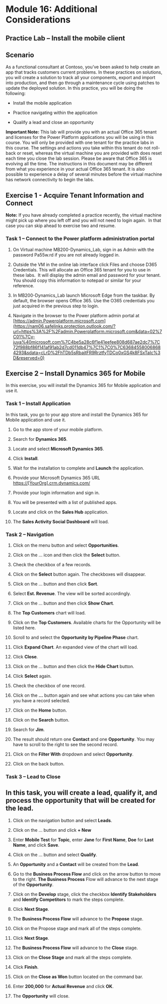 Module 16: Additional Considerations
===================================
## Practice Lab – Install the mobile client

Scenario
--------

As a functional consultant at Contoso, you’ve been asked to help create an app
that tracks customers current problems. In these practices on solutions, you
will create a solution to track all your components, export and import into
production, and then go through a maintenance cycle using patches to update the
deployed solution. In this practice, you will be doing the following:

-   Install the mobile application

-   Practice navigating within the application

-   Qualify a lead and close an opportunity

**Important Note:** This lab will provide you with an actual Office 365 tenant
and licenses for the Power Platform applications you will be using in this
course. You will only be provided with one tenant for the practice labs in this
course. The settings and actions you take within this tenant do not roll-back or
reset, whereas the virtual machine you are provided with does reset each time
you close the lab session. Please be aware that Office 365 is evolving all the time. The
instructions in this document may be different from what you experience in your
actual Office 365 tenant. It is also possible to experience a delay of several
minutes before the virtual machine has network connectivity to begin the labs.

Exercise 1 - Acquire Tenant Information and Connect
---------------------------------------------------

**Note:** If you have already completed a practice recently, the virtual machine
might pick up where you left off and you will not need to login again.  In that
case you can skip ahead to exercise two and resume.

### Task 1 – Connect to the Power platform administration portal

1.  On Virtual machine MB200-Dynamics_Lab, sign in as Admin with the password
    Pa55w.rd if you are not already logged in.

2.  Outside the VM in the online lab interface click Files and choose D365
    Credentials. This will allocate an Office 365 tenant for you to use in these
    labs.  It will display the admin email and password for your tenant.  You
    should copy this information to notepad or similar for your reference.

3.  In MB200-Dynamics_Lab launch Microsoft Edge from the taskbar. By default,
    the browser opens Office 365. Use the O365 credentials you just acquired in
    the previous step to login.

4.  Navigate in the browser to the Power platform admin portal at
    [https://admin.Powerplatform.microsoft.com](https://nam06.safelinks.protection.outlook.com/?url=https%3A%2F%2Fadmin.Powerplatform.microsoft.com&data=02%7C01%7Cv-juya%40microsoft.com%7C4be5a28c6f1e41eefee808d687ae2dc7%7C72f988bf86f141af91ab2d7cd011db47%7C1%7C0%7C636845580068684293&sdata=cLrD%2FhTDb5sRbajtFR9RrztfyTDCo0xGS4k8FSxTaIc%3D&reserved=0)

Exercise 2 – Install Dynamics 365 for Mobile
--------------------------------------------

In this exercise, you will install the Dynamics 365 for Mobile application and
use it.

### Task 1 – Install Application 

In this task, you go to your app store and install the Dynamics 365 for Mobile
application and use it.

1.  Go to the app store of your mobile platform.

2.  Search for **Dynamics 365**.

3.  Locate and select **Microsoft Dynamics 365**.

4.  Click **Install**.

5.  Wait for the installation to complete and **Launch** the application.

6.  Provide your Microsoft Dynamics 365 URL
    [https://[YourOrg].crm.dynamics.com/](https://[YourOrg].crm.dynamics.com/)

7.  Provide your login information and sign in.

8.  You will be presented with a list of published apps.

9.  Locate and click on the **Sales Hub** application.

10. The **Sales Activity Social Dashboard** will load.

### Task 2 – Navigation

1.  Click on the menu button and select **Opportunities**.

2.  Click on the … icon and then click the **Select** button.

3.  Check the checkbox of a few records.

4.  Click on the **Select** button again. The checkboxes will disappear.

5.  Click on the … button and then click **Sort**.

6.  Select **Est. Revenue**. The view will be sorted accordingly.

7.  Click on the … button and then click **Show Chart**.

8.  The **Top Customers** chart will load.

9.  Click on the **Top Customers**. Available charts for the Opportunity will be
    listed here.

10. Scroll to and select the **Opportunity by Pipeline Phase** chart.

11. Click **Expand Chart**. An expanded view of the chart will load.

12. Click **Close**.

13. Click on the … button and then click the **Hide Chart** button.

14. Click **Select** again.

15. Check the checkbox of one record.

16. Click on the **…** button again and see what actions you can take when you
    have a record selected.

17. Click on the **Home** button.

18. Click on the **Search** button.

19. Search for **Jim**.

20. The result should return one **Contact** and one **Opportunity**. You may
    have to scroll to the right to see the second record.

21. Click on the **Filter With** dropdown and select **Opportunity**.

22. Click on the back button.

### Task 3 – Lead to Close

In this task, you will create a lead, qualify it, and process the opportunity that will be created for the lead. 
-----------------------------------------------------------------------------------------------------------------

1.  Click on the navigation button and select **Leads**.

2.  Click on the … button and click **+ New**

3.  Enter **Mobile Test** for **Topic**, enter **Jane** for **First Name**,
    **Doe** for **Last Name**, and click **Save**.

4.  Click on the … button and select **Qualify**.

5.  An **Opportunity** and a **Contact** will be created from the **Lead**.

6.  Go to the **Business Process Flow** and click on the arrow button to move to
    the right. **The Business Process** Flow will advance to the next stage of
    the **Opportunity**.

7.  Click on the **Develop** stage, click the checkbox **Identify Stakeholders**
    and **Identify Competitors** to mark the steps complete.

8.  Click **Next Stage**.

9.  The **Business Process Flow** will advance to the **Propose** stage.

10. Click on the Propose stage and mark all of the steps complete.

11. Click **Next Stage**.

12. The **Business Process Flow** will advance to the **Close** stage.

13. Click on the **Close Stage** and mark all the steps complete.

14. Click **Finish**.

15. Click on the **Close as Won** button located on the command bar.

16. Enter **200,000** for **Actual Revenue** and click **OK**.

17. The **Opportunity** will close.
